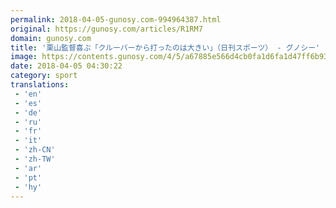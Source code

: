 ```yaml
---
permalink: 2018-04-05-gunosy.com-994964387.html
original: https://gunosy.com/articles/R1RM7
domain: gunosy.com
title: '栗山監督喜ぶ「クルーバーから打ったのは大きい」（日刊スポーツ） - グノシー'
image: https://contents.gunosy.com/4/5/a67885e566d4cb0fa1d6fa1d47ff6b93_content.jpg
date: 2018-04-05 04:30:22
category: sport
translations: 
 - 'en'
 - 'es'
 - 'de'
 - 'ru'
 - 'fr'
 - 'it'
 - 'zh-CN'
 - 'zh-TW'
 - 'ar'
 - 'pt'
 - 'hy'
---
```


